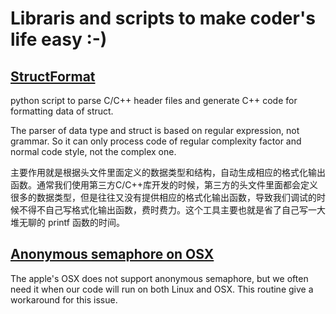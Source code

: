 # Libraris and scripts to make coder's life easy :-)

## [StructFormat](https://github.com/benstonezhang/cpp_misc_utils/tree/master/struct)
python script to parse C/C++ header files and generate C++ code for formatting data of struct.

The parser of data type and struct is based on regular expression, not grammar. So it can only process code of regular complexity factor and normal code style, not the complex one.

主要作用就是根据头文件里面定义的数据类型和结构，自动生成相应的格式化输出函数。通常我们使用第三方C/C++库开发的时候，第三方的头文件里面都会定义很多的数据类型，但是往往又没有提供相应的格式化输出函数，导致我们调试的时候不得不自己写格式化输出函数，费时费力。这个工具主要也就是省了自己写一大堆无聊的 printf 函数的时间。

## [Anonymous semaphore on OSX](https://github.com/benstonezhang/cpp_misc_utils/tree/master/osx)
The apple's OSX does not support anonymous semaphore, but we often need it when our code will run on both Linux and OSX. This routine give a workaround for this issue.
